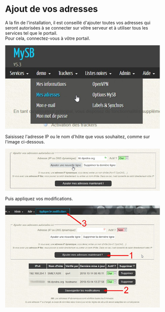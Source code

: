 # Ajout de vos adresses

A la fin de l'installation, il est conseillé d'ajouter toutes vos adresses qui seront autorisées à se connecter sur vôtre serveur et à utiliser tous les services tel que le portail.  
Pour cela, connectez-vous à vôtre portail. 

![](../.gitbook/assets/portal_add_addresses.jpg)

Saisissez l'adresse IP ou le nom d'hôte que vous souhaitez, comme sur l'image ci-dessous.

![](../.gitbook/assets/add_addresses.jpg)

Puis appliquez vos modifications.

![](../.gitbook/assets/add_addresses_apply.jpg)

